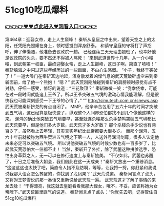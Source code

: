 # 51cg10吃瓜爆料

### <a href="http://www.baidu.com/link?url=ok3_Ml5QdPpOWDUDT8PseJcBKYiYUthhvs1MDf_XWaxIqoOiiz3h9rK40scs4rg4&wd">👉👉👉♥♥点此进入♥观看入口👈👉👉</a>


第464章：迎娶女帝，走上人生巅峰！
    秦斩从皇庭之中出来，望着天空之上的太阳，任凭阳光照耀在身上，顿时感觉到浑身舒泰。
    和镇守皇庭的守将打了声招呼，伸了伸懒腰，他准备去议政院一趟。
    已经连续三天无理由翘班了，也幸好他是议政院的头头，要不然还不得被人骂死！
    “来到武道世界十几年，从一介小喽喽，到武朝第一权臣，最终迎娶女帝，走上人生巅峰，这日子啊，简直了啧啧！”
    秦斩脑海之中闪过这些年经历过的一些画面，不由心生感慨。
    “小子，我终于突破了！”
    一道大嗓门在秦斩耳边响起，浑身散发着凶悍气息的武天荒破碎虚空来到秦斩面前，给了他一个熊抱！
    “嗯？”
    武天荒刚刚触碰到秦斩的肩膀顿时感觉有点不对劲，仔细一感受，惊讶的说道：“三花聚顶？”
    秦斩微微一笑：“侥幸侥幸，可能在过一段时间就能追上王爷了。所以王爷突破五气境的激动心情我能理解，但是很快我也可能深刻感受一下王爷的心情了。”
    “”
    http://simutech.com.cn/snews.asp
    武天荒被秦斩挤兑的有点自闭了。
    MMP，他辛辛苦苦用了五六十年的时间才突破到五气境，这已经算是极快速了，纵观整个人间界恐怕都找不到几个像他这样的来。
    渊鸿的确比他突破五气境要早，甚至就连杀喽那么杀手楚鸣突破五气境都比武天荒要早，但是他们多大岁数，武天荒才多大岁数？
    那个杀楼杀手少说也有两百岁了，虽然看上去年轻，其实真实年纪比武帝都要大很多岁。
    而那个渊鸿，五六十年前就被称为西牛贺洲五气境之下第一人，人送外号渊鸿剑尊，很多人认定他未来必定可以突破五气境。
    所以说他突破五气境的时候少数也有一百多岁了，比起武天荒恐怕大一倍都不止！
    当然，秦斩开了外挂，除了武曌这种拼爹选手，恐怕出身草莽之人，无一可以在修行速度上与秦斩媲美。
    “不仅如此，武曌也苏醒了，十日之后准备大朝会，我们借此在这一天成亲！”秦斩又放出一个重磅消息。
    “这这这这也太快了吧，简直令人措不及防啊，等等，让我捋一捋，你赶紧和我说说我那大侄女怎么苏醒的，你找到了龙凤果？”武天荒说道。
    秦斩闻言点了点头，又将对王梦雪说的那一番话又重新说给武天荒一遍。
    武天荒这才了解了事情的来龙去脉！
    “干得漂亮，我这就去皇庭看看我那大侄女，哦不，不妥，应该称她为女帝陛下。”武天荒匪里匪气的说道。
    秦斩闻言点了点头：“你就先去吧，记得管住自
51cg10吃瓜爆料
